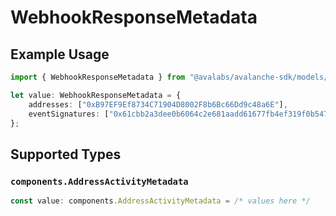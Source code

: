 # WebhookResponseMetadata

## Example Usage

```typescript
import { WebhookResponseMetadata } from "@avalabs/avalanche-sdk/models/components";

let value: WebhookResponseMetadata = {
    addresses: ["0xB97EF9Ef8734C71904D8002F8b6Bc66Dd9c48a6E"],
    eventSignatures: ["0x61cbb2a3dee0b6064c2e681aadd61677fb4ef319f0b547508d495626f5a62f64"],
};
```

## Supported Types

### `components.AddressActivityMetadata`

```typescript
const value: components.AddressActivityMetadata = /* values here */
```


